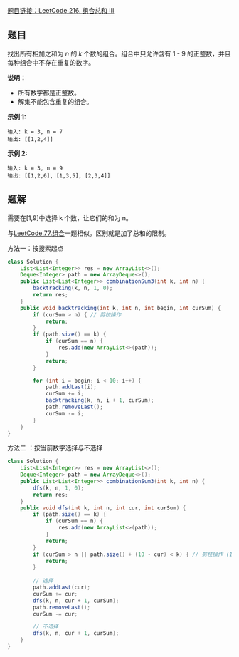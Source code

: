 [题目链接：LeetCode.216. 组合总和 III](https://leetcode-cn.com/problems/combination-sum-iii/)

## 题目

找出所有相加之和为 *n* 的 *k* 个数的组合。组合中只允许含有 1 - 9 的正整数，并且每种组合中不存在重复的数字。

**说明：**

- 所有数字都是正整数。
- 解集不能包含重复的组合。 

**示例 1:**

```
输入: k = 3, n = 7
输出: [[1,2,4]]
```

**示例 2:**

```
输入: k = 3, n = 9
输出: [[1,2,6], [1,3,5], [2,3,4]]
```

##  题解

需要在[1,9]中选择 k 个数，让它们的和为 n。

与[LeetCode.77.组合](https://leetcode-cn.com/problems/combinations/)一题相似。区别就是加了总和的限制。

方法一：按搜索起点

```java
class Solution {
    List<List<Integer>> res = new ArrayList<>();
    Deque<Integer> path = new ArrayDeque<>();
    public List<List<Integer>> combinationSum3(int k, int n) {
        backtracking(k, n, 1, 0);
        return res;
    }
    public void backtracking(int k, int n, int begin, int curSum) {
        if (curSum > n) { // 剪枝操作
            return;
        }
        if (path.size() == k) {
            if (curSum == n) {
                res.add(new ArrayList<>(path));
            }
            return;
        }

        for (int i = begin; i < 10; i++) {
            path.addLast(i);
            curSum += i;
            backtracking(k, n, i + 1, curSum);
            path.removeLast();
            curSum -= i;
        }
    }
}
```

方法二 ：按当前数字选择与不选择

```java
class Solution {
    List<List<Integer>> res = new ArrayList<>();
    Deque<Integer> path = new ArrayDeque<>();
    public List<List<Integer>> combinationSum3(int k, int n) {
        dfs(k, n, 1, 0);
        return res;
    }
    public void dfs(int k, int n, int cur, int curSum) {
        if (path.size() == k) {
            if (curSum == n) {
                res.add(new ArrayList<>(path));
            }
            return;
        }
        if (curSum > n || path.size() + (10 - cur) < k) { // 剪枝操作 (10 - cur) = 9-cur+1
            return;
        }
        
        // 选择
        path.addLast(cur);
        curSum += cur;
        dfs(k, n, cur + 1, curSum);
        path.removeLast();
        curSum -= cur;

        // 不选择
        dfs(k, n, cur + 1, curSum);
    }
}
```


